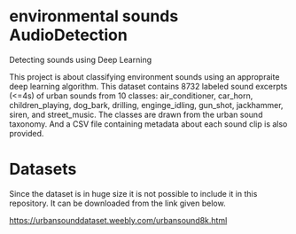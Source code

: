 # environmental sounds AudioDetection
Detecting sounds using Deep Learning

This project is about classifying environment sounds using an appropraite deep learning algorithm. This dataset contains 8732 labeled sound excerpts (<=4s) of urban sounds from 10 classes: air_conditioner, car_horn, children_playing, dog_bark, drilling, enginge_idling, gun_shot, jackhammer, siren, and street_music. The classes are drawn from the urban sound taxonomy. And a CSV file containing metadata about each sound clip is also provided.

# Datasets
Since the dataset is in huge size it is not possible to include it in this repository. It can be downloaded from the link given below.

https://urbansounddataset.weebly.com/urbansound8k.html
